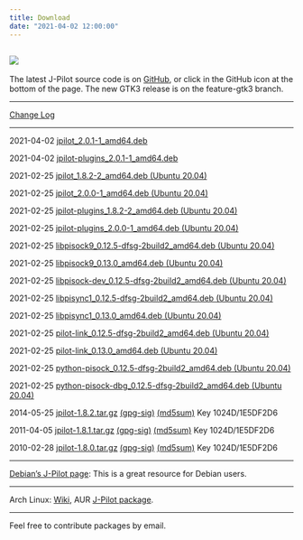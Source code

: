 ```yaml
---
title: Download
date: "2021-04-02 12:00:00"
---
```


![](../../img/jpilot-anim.gif)
---
The latest J-Pilot source code is on <a href="https://github.com/juddmon/jpilot">GitHub</a>, or click in the GitHub icon at the bottom of the page.  The new GTK3 release is on the feature-gtk3 branch.

---
[Change Log](../changelog)

---
<p>2021-04-02 <a href="../../pkg/jpilot_2.0.1-1_amd64.deb">jpilot_2.0.1-1_amd64.deb</a>
<p>2021-04-02 <a href="../../pkg/jpilot-plugins_2.0.1-1_amd64.deb">jpilot-plugins_2.0.1-1_amd64.deb</a>
<p>2021-02-25 <a href="../../pkg/jpilot_1.8.2-2_amd64.deb">jpilot_1.8.2-2_amd64.deb (Ubuntu 20.04)</a>
<p>2021-02-25 <a href="../../pkg/jpilot_2.0.0-1_amd64.deb">jpilot_2.0.0-1_amd64.deb (Ubuntu 20.04)</a>
<p>2021-02-25 <a href="../../pkg/jpilot-plugins_1.8.2-2_amd64.deb">jpilot-plugins_1.8.2-2_amd64.deb (Ubuntu 20.04)</a>
<p>2021-02-25 <a href="../../pkg/jpilot-plugins_2.0.0-1_amd64.deb">jpilot-plugins_2.0.0-1_amd64.deb (Ubuntu 20.04)</a>
<p>2021-02-25 <a href="../../pkg/libpisock9_0.12.5-dfsg-2build2_amd64.deb">libpisock9_0.12.5-dfsg-2build2_amd64.deb (Ubuntu 20.04)</a>
<p>2021-02-25 <a href="../../pkg/libpisock9_0.13.0_amd64.deb">libpisock9_0.13.0_amd64.deb (Ubuntu 20.04)</a>
<p>2021-02-25 <a href="../../pkg/libpisock-dev_0.12.5-dfsg-2build2_amd64.deb">libpisock-dev_0.12.5-dfsg-2build2_amd64.deb (Ubuntu 20.04)</a>
<p>2021-02-25 <a href="../../pkg/libpisync1_0.12.5-dfsg-2build2_amd64.deb">libpisync1_0.12.5-dfsg-2build2_amd64.deb (Ubuntu 20.04)</a>
<p>2021-02-25 <a href="../../pkg/libpisync1_0.13.0_amd64.deb">libpisync1_0.13.0_amd64.deb (Ubuntu 20.04)</a>
<p>2021-02-25 <a href="../../pkg/pilot-link_0.12.5-dfsg-2build2_amd64.deb">pilot-link_0.12.5-dfsg-2build2_amd64.deb (Ubuntu 20.04)</a>
<p>2021-02-25 <a href="../../pkg/pilot-link_0.13.0_amd64.deb">pilot-link_0.13.0_amd64.deb (Ubuntu 20.04)</a>
<p>2021-02-25 <a href="../../pkg/python-pisock_0.12.5-dfsg-2build2_amd64.deb">python-pisock_0.12.5-dfsg-2build2_amd64.deb (Ubuntu 20.04)</a>
<p>2021-02-25 <a href="../../pkg/python-pisock-dbg_0.12.5-dfsg-2build2_amd64.deb">python-pisock-dbg_0.12.5-dfsg-2build2_amd64.deb (Ubuntu 20.04)</a>

<p>2014-05-25 <a href="../../pkg/jpilot-1.8.2.tar.gz">jpilot-1.8.2.tar.gz</a> <a href="../../pkg/jpilot-1.8.2.tar.gz.asc">(gpg-sig)</a> <a href="../../pkg/jpilot-1.8.2.tar.gz.md5sum">(md5sum)</a> Key 1024D/1E5DF2D6</p>

<p>2011-04-05 <a href="../../pkg/jpilot-1.8.1.tar.gz">jpilot-1.8.1.tar.gz</a> <a href="../../pkg/jpilot-1.8.1.tar.gz.asc">(gpg-sig)</a> <a href="../../pkg/jpilot-1.8.1.tar.gz.md5sum">(md5sum)</a> Key 1024D/1E5DF2D6</p>

<p>2010-02-28 <a href="../../pkg/jpilot-1.8.0.tar.gz">jpilot-1.8.0.tar.gz</a> <a href="../../pkg/jpilot-1.8.0.tar.gz.asc">(gpg-sig)</a> <a href="../../pkg/jpilot-1.8.0.tar.gz.md5sum">(md5sum)</a> Key 1024D/1E5DF2D6</p>

---
<p><a href="http://packages.qa.debian.org/j/jpilot.html">Debian’s J-Pilot page</a>:  This is a great resource for Debian users.</p>

---
Arch Linux: [Wiki](https://wiki.archlinux.org/title/Palm), AUR [J-Pilot package](https://aur.archlinux.org/packages/jpilot/).

---
Feel free to contribute packages by email.



